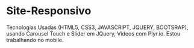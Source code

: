 # Site-Responsivo

Tecnologias Usadas (HTML5, CSS3, JAVASCRIPT, JQUERY, BOOTSRAP), usando Carousel Touch e Slider em JQuery, Videos com Plyr.io.
Estou trabalhando no mobile.
